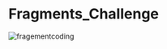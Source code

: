 
# Fragments_Challenge

![fragementcoding](https://user-images.githubusercontent.com/50660072/113762520-6269dd80-9738-11eb-99a1-4bc48c776212.png)


